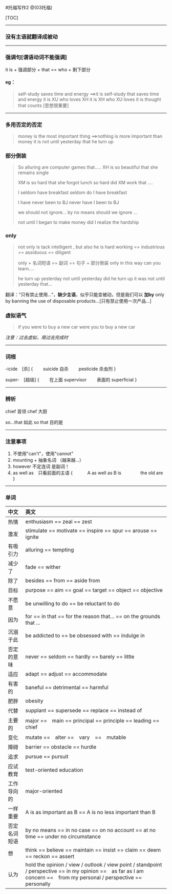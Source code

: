#托福写作2
@(03托福)

[TOC]

------
### 没有主语就翻译成被动

------
### 强调句[谓语动词不能强调]
it is + 强调部分 + that == who + 剩下部分
#### eg：
> self-study saves time and energy
> ==>it is self-study that saves time and energy
> it is XU who loves XH
> it is XH who XU loves
> it is thought that counts [思想很重要]

------
### 多用否定的否定
> money is the most important thing
> ==>nothing is more important than money
> it is not until yesterday that he turn up

### 部分倒装
> So alluring are computer games that.....
> XH is so beautiful that she remains single
>
> XM is so hard that she forgot lunch
> so hard did XM work that ....
>
> I seldom have breakfast
> seldom do I have breakfast
>
> I have never been to BJ
> never have I been to BJ
>
> we should not ignore...
> by no means should we ignore ...
>
> not until I began to make money did I realize the hardship

### only
> not only is tack intelligent , but also he is hard working == industrious == assiduous == diligent
>
> only + 名词短语 == 副词 == 句子 + 部分倒装
> only in this way can you learn....
>
> he turn up yesterday
> not until yesterday did he turn up
> it was not until yesterday that...

翻译：“只有禁止使用...”，__缺少主语__，似乎只能变被动，但是我们可以 __加by__
only by banning the use of disposable products...[只有禁止使用一次产品...]

### 虚拟语气
> if you were to buy a new car
> were you to buy a new car

_注意：过去虚拟，用过去完成时_

------
### 词根
-icide　[杀]
{
　　suicide 自杀
　　pesticide 杀虫剂
}

super-　[超级]
{
　　在上面 supervisor
　　表面的 superficial
}

------
### 辨析
chief 首领
chef 大厨

so...that 如此
so that 目的是

------
### 注意事项
1. 不使用"can't"，使用"cannot"
2. mounting + 抽象名词 （越来越...）
3. however 不定连词 是副词！
4. as well as　只看前面的主语
{　　　 A as well as B is
　　　　the old are　　　　 }

------
### 单词
|中文|英文|
|:--|:--|
|热情|enthusiasm == zeal == zest|
|激发|stimulate == motivate == inspire == spur == arouse == ignite|
|有吸引力|alluring == tempting|
|减少了|fade == wither|
|除了|besides == from == aside from|
|目标|purpose == aim == goal == target == object == objective|
|不愿意|be unwilling to do == be reluctant to do|
|因为|for == in that == for the reason that... == on the grounds that ...|
|沉溺于此|be addicted to == be obsessed with == indulge in|
|否定的意味|never == seldom == hardly == barely == little|
|适应|adapt == adjust == accommodate|
|有害的|baneful == detrimental == harmful|
|肥胖|obesity|
|代替|supplant == supersede == replace == instead of|
|主要的|major ==　main == principal == principle == leading == chief|
|变化|mutate ==　alter ==　vary　==　mutable|
|障碍|barrier == obstacle == hurdle|
|追求|pursue == pursuit|
|应试教育|test-oriented education|
|工作导向的|major-oriented|
|一样重要|A is as important as B == A is no less important than B|
|否定名词短语 |by no means == in no case == on no account == at no time == under no circumstance|
|想|think == believe == maintain == insist == claim == deem == reckon == assert|
|认为|hold the opinion / view / outlook / view point / standpoint / perspective == in my opinion ==　as far as I am concern ==　from my personal / perspective ==　personally|

